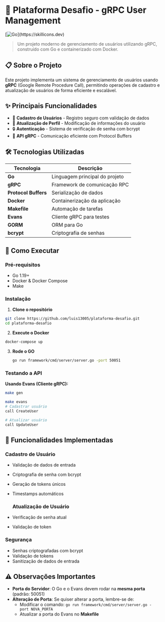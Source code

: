 # 🚀 Plataforma Desafio - gRPC User Management

[![Go](https://skillicons.dev/icons?i=go,docker,)](https://skillicons.dev)

> Um projeto moderno de gerenciamento de usuários utilizando gRPC, construído com Go e containerizado com Docker.

## 📋 Sobre o Projeto

Este projeto implementa um sistema de gerenciamento de usuários usando **gRPC** (Google Remote Procedure Call), permitindo operações de cadastro e atualização de usuários de forma eficiente e escalável.

## ✨ Principais Funcionalidades

- 🔐 **Cadastro de Usuários** - Registro seguro com validação de dados
- 📝 **Atualização de Perfil** - Modificação de informações do usuário
- 🔒 **Autenticação** - Sistema de verificação de senha com bcrypt
- 📡 **API gRPC** - Comunicação eficiente com Protocol Buffers

## 🛠️ Tecnologias Utilizadas

| Tecnologia | Descrição |
|------------|-----------|
| **Go** | Linguagem principal do projeto |
| **gRPC** | Framework de comunicação RPC |
| **Protocol Buffers** | Serialização de dados |
| **Docker** | Containerização da aplicação |
| **Makefile** | Automação de tarefas |
| **Evans** | Cliente gRPC para testes |
| **GORM** | ORM para Go |
| **bcrypt** | Criptografia de senhas |

## 🚀 Como Executar

### Pré-requisitos

- Go 1.19+
- Docker & Docker Compose
- Make

### Instalação

1. **Clone o repositório**
```bash
git clone https://github.com/luis13005/plataforma-desafio.git
cd plataforma-desafio
```
2. **Execute o Docker**
```bash
docker-compose up
```
3. **Rode o GO**
   ```bash
   go run framework/cmd/server/server.go -port 50051
   ```
### Testando a API

**Usando Evans (Cliente gRPC):**
```bash
make gen

make evans
# Cadastrar usuário
call CreateUser

# Atualizar usuário
call UpdateUser
```
## 🌟 Funcionalidades Implementadas

### Cadastro de Usuário
- Validação de dados de entrada
- Criptografia de senha com bcrypt
- Geração de tokens únicos
- Timestamps automáticos

  ### Atualização de Usuário
- Verificação de senha atual
- Validação de token

### Segurança
- Senhas criptografadas com bcrypt
- Validação de tokens
- Sanitização de dados de entrada

## ⚠️ Observações Importantes

- **Porta do Servidor**: O Go e o Evans devem rodar na **mesma porta** (padrão: 50051)
- **Alteração de Porta**: Se quiser alterar a porta, lembre-se de:
  - Modificar o comando: `go run framework/cmd/server/server.go -port NOVA_PORTA`
  - Atualizar a porta do Evans no **Makefile**
